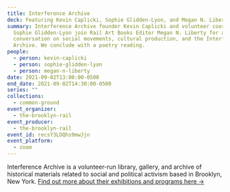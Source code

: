 ```yaml
---
title: Interference Archive
deck: Featuring Kevin Caplicki, Sophie Glidden-Lyon, and Megan N. Liberty
summary: Interference Archive founder Kevin Caplicki and volunteer coordinator
  Sophie Glidden-Lyon join Rail Art Books Editor Megan N. Liberty for a
  conversation on social movements, cultural production, and the Interference
  Archive. We conclude with a poetry reading.
people:
  - person: kevin-caplicki
  - person: sophie-glidden-lyon
  - person: megan-n-liberty
date: 2021-09-02T13:00:00-0500
end_date: 2021-09-02T14:30:00-0500
series: ""
collections:
  - common-ground
event_organizer:
  - the-brooklyn-rail
event_producer:
  - the-brooklyn-rail
event_id: recsY3LDQhs9mwJjn
event_platform:
  - zoom
---
```

Interference Archive is a volunteer-run library, gallery, and archive of historical materials related to social and political activism based in Brooklyn, New York. [Find out more about their exhibitions and programs here  →](https://interferencearchive.org/category/exhibitions/)